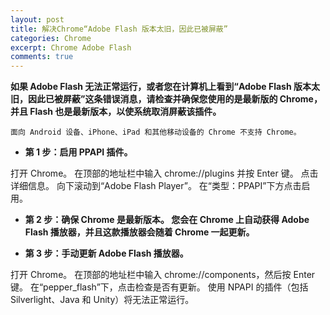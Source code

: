 ```yaml
---
layout: post
title: 解决Chrome“Adobe Flash 版本太旧，因此已被屏蔽”
categories: Chrome
excerpt: Chrome Adobe Flash
comments: true
---
```



**如果 Adobe Flash 无法正常运行，或者您在计算机上看到“Adobe Flash 版本太旧，因此已被屏蔽”这条错误消息，请检查并确保您使用的是最新版的 Chrome，并且 Flash 也是最新版本，以使系统取消屏蔽该插件。**

`面向 Android 设备、iPhone、iPad 和其他移动设备的 Chrome 不支持 Chrome。`

- **第 1 步：启用 PPAPI 插件。**

打开 Chrome。
在顶部的地址栏中输入 chrome://plugins 并按 Enter 键。
点击详细信息。
向下滚动到“Adobe Flash Player”。
在“类型：PPAPI”下方点击启用。
- **第 2 步：确保 Chrome 是最新版本。 您会在 Chrome 上自动获得 Adobe Flash 播放器，并且这款播放器会随着 Chrome 一起更新。**


- **第 3 步：手动更新 Adobe Flash 播放器。**

打开 Chrome。
在顶部的地址栏中输入 chrome://components，然后按 Enter 键。
在“pepper_flash”下，点击检查是否有更新。
使用 NPAPI 的插件（包括 Silverlight、Java 和 Unity）将无法正常运行。
